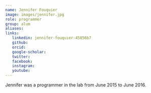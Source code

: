 ```yaml
---
name: Jennifer Fouquier
image: images/jennifer.jpg
role: programmer
group: alum
aliases:
links:
   linkedin: jennifer-fouquier-45856b7
   github:
   orcid: 
   google-scholar:
   twitter:
   facebook:
   instagram: 
   youtube:
---
```


Jennifer was a programmer in the lab from June 2015 to June 2016.